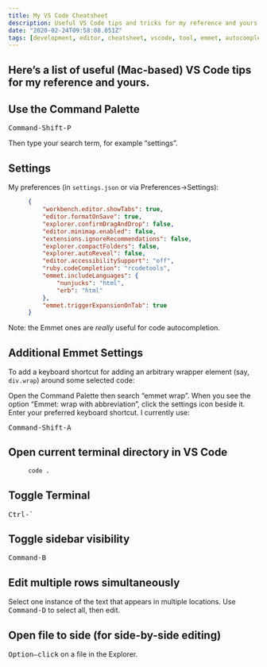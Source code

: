 ```yaml
---
title: My VS Code Cheatsheet
description: Useful VS Code tips and tricks for my reference and yours
date: "2020-02-24T09:58:08.051Z"
tags: [development, editor, cheatsheet, vscode, tool, emmet, autocomplete]
---
```

Here’s a list of useful (Mac-based) VS Code tips for my reference and yours.
---

## Use the Command Palette

<kbd>Command-Shift-P</kbd>

Then type your search term, for example “settings”.

## Settings

My preferences (in `settings.json` or via Preferences→Settings):

<figure>
  
``` json
{
    "workbench.editor.showTabs": true,
    "editor.formatOnSave": true,
    "explorer.confirmDragAndDrop": false,
    "editor.minimap.enabled": false,
    "extensions.ignoreRecommendations": false,
    "explorer.compactFolders": false,
    "explorer.autoReveal": false,
    "editor.accessibilitySupport": "off",
    "ruby.codeCompletion": "rcodetools",
    "emmet.includeLanguages": {
        "nunjucks": "html",
        "erb": "html"
    },
    "emmet.triggerExpansionOnTab": true
}
```

</figure>

Note: the Emmet ones are _really_ useful for code autocompletion.

## Additional Emmet Settings

To add a keyboard shortcut for adding an arbitrary wrapper element (say, `div.wrap`) around some selected code:

Open the Command Palette then search “emmet wrap”. When you see the option “Emmet: wrap with abbreviation”, click the settings icon beside it. Enter your preferred keyboard shortcut. I currently use:

<kbd>Command-Shift-A</kbd>

## Open current terminal directory in VS Code

<figure>
  
```bash
code .
```

</figure>

## Toggle Terminal

<kbd>Ctrl-`</kbd>

## Toggle sidebar visibility

<kbd>Command-B</kbd>

## Edit multiple rows simultaneously

Select one instance of the text that appears in multiple locations. Use <kbd>Command-D</kbd> to select all, then edit.

## Open file to side (for side-by-side editing)

<kbd>Option–click</kbd> on a file in the Explorer.
